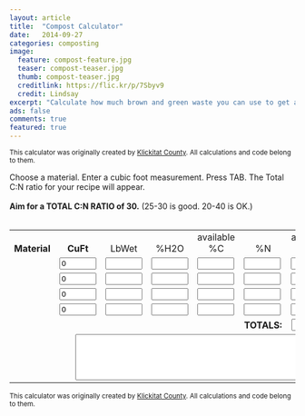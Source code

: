 ```yaml
---
layout: article
title:  "Compost Calculator"
date:   2014-09-27
categories: composting
image:
  feature: compost-feature.jpg
  teaser: compost-teaser.jpg
  thumb: compost-teaser.jpg
  creditlink: https://flic.kr/p/7Sbyv9
  credit: Lindsay
excerpt: "Calculate how much brown and green waste you can use to get a 30 C:N ratio in your compost bin."
ads: false
comments: true
featured: true
---
```


<SCRIPT LANGUAGE="Javascript">
<!--Begin Hiding

function  cItem(materialName,LbCuYd,percentH2O,percentN,CNRatio,percentLignin,percentCellWall,percentC,percentCAvail,CNAvailable)
{
this.materialName = materialName;
this.LbCuYd = LbCuYd;
this.percentH2O = percentH2O;
this.percentN = percentN;
this.CNRatio = CNRatio;
this.percentLignin = percentLignin;
this.percentCellWall = percentCellWall;
this.percentC = percentC;
this.percentCAvail = percentCAvail;
this.CNAvailable = CNAvailable;
}
//recordID,materialName,LbCuYd,percentH2O,percentN,CNRatio,percentLignin,percentCellWall,percentC,percentCAvail,CNAvailable
var aryCharacteristics = new Array();
aryCharacteristics[0] = new cItem("None",0,0,0,0,0,0,0,0,0);
aryCharacteristics[1] = new cItem("Laying Hen Manure",1479,69,8,6,3.4,3.4,48,47.7762096178409,5.97202620223012);
aryCharacteristics[2] = new cItem("Poultry Manure",1150,53,5.35,10,2,38,53.5,51.6374092559243,9.65185236941993);
aryCharacteristics[3] = new cItem("Vegetable Waste",1585,87,3.2,12,6,45,38.4000015258789,34.751319890372,10.8597873039178);
aryCharacteristics[4] = new cItem("Swine Manure",1620,80,3.1,14,2.2,40.5,43.3999977111816,41.6686542163803,13.4415017736328);
aryCharacteristics[5] = new cItem("Food Waste",1500,69,2.5,15,0.4,40,37.5,37.0955599806548,14.8382239922619);
aryCharacteristics[6] = new cItem("Dairy Cow Manure",1458,80,3,15,8.5,57.1,45,37.930246703768,12.6434155679227);
aryCharacteristics[7] = new cItem("Sheep Manure",1755,69,2.7,16,6,45,43.2000007629395,39.0952340136102,14.4797160456161);
aryCharacteristics[8] = new cItem("Grass (compacted)",650,82,3.4,17,6,45,57.8000030517578,52.3079769765749,15.3846986792282);
aryCharacteristics[9] = new cItem("Grass (loose)",300,82,3.4,17,6,45,57.8000030517578,52.3079769765749,15.3846986792282);
aryCharacteristics[10] = new cItem("Cattle Manure",1458,81,2.4,19,6,45,45.6000022888184,41.267192801346,17.194662983973);
aryCharacteristics[11] = new cItem("Coffee Grounds",1500,80,2,20,15,74,40,27.4593994972738,13.7296997486369);
aryCharacteristics[12] = new cItem("Horse Manure",1620,72,1.6,30,6,45,48,43.4391481368484,27.1494671809717);
aryCharacteristics[13] = new cItem("Leaves Fresh",300,65,1.3,40,6.5,31.5,52,48.3244247914861,37.1726358184735);
aryCharacteristics[14] = new cItem("Fruit Waste",1580,80,1.4,40,13.4,52.7,56,44.5238675756728,31.8027630956498);
aryCharacteristics[15] = new cItem("Leaves loose-dry",100,15,0.9,54,8,50,48.5999984741211,42.2151305910957,46.9057018993498);
aryCharacteristics[16] = new cItem("Leaves compact-wet",500,38,0.9,54,8,50,48.5999984741211,42.2151305910957,46.9057018993498);
aryCharacteristics[17] = new cItem("Straw Wheat",227,12,0.4,80,14,85,32,21.0648819390762,52.6622040629626);
aryCharacteristics[18] = new cItem("Newsprint",225,5.5,0.34,115.5,20.9,97,39.2700004577637,18.5045633603836,54.4251857815998);
aryCharacteristics[19] = new cItem("Office Paper",300,20,0.2,150,4,91,30,25.764296951096,128.82148283589);
aryCharacteristics[20] = new cItem("Cardboard",259,8,0.1,563,12,92,56.2999992370605,37.778709382554,377.787088196074);
aryCharacteristics[21] = new cItem("Wood Chips Softwood",400,40,0.09,641,28,95,57.6900024414063,20.3768853005642,226.409827676217);

var xLbWet;
var xLbWet1;
var xLbWet2;
var xLbWet3;
var xLbWet4;
var xVolume;
var xLbCuYd;
var xpH2O;
var xpH2O1;
var xpH2O2;
var xpH2O3;
var xpH2O4;
var xLbDry;
var xLbDry1;
var xLbDry2;
var xLbDry3;
var xLbDry4;
var xCAvail;
var xCAvail1;
var xCAvail2;
var xCAvail3;
var xCAvail4;
var xpN;
var xpN1;
var xpN2;
var xpN3;
var xpN4;
var xLbC;
var xLbC1;
var xLbC2;
var xLbC3;
var xLbC4;
var xLbN;
var xLbN1;
var xLbN2;
var xLbN3;
var xLbN4;
var xCN;
var xCN1;
var xCN2;
var xCN3;
var xCN4;
var xTotalC;
var xTotalN;
var xtotalCN;
var xMaterialName_1 = ""
var xMaterialName_2 = ""
var xMaterialName_3 = ""
var xMaterialName_4 = ""
var xVolume_1 = ""
var xVolume_2 = ""
var xVolume_3 = ""
var xVolume_4 = ""
var xResultText = ""

function getValues(indexNum,MNum)
{
// fLbWet_1 fpH20_1 fLbDry_1 fpCAvail_1 fpN_1 fLbC_1 fLbN_1 fCN_1
// LbCuYd percentH2O percentN CNRatio percentLignin percentCellWall percentC percentCAvail CNAvailable

switch (MNum) {
	case 1:
		xVolume = document.CompostCalc.fVolume_1.value;
		xMaterialName_1 = aryCharacteristics[indexNum].materialName;
		xVolume_1 = xVolume
		break;
	case 2:
		xVolume = document.CompostCalc.fVolume_2.value;
		xMaterialName_2 = aryCharacteristics[indexNum].materialName;
		xVolume_2 = xVolume
		break;
	case 3:
		xVolume = document.CompostCalc.fVolume_3.value;
		xMaterialName_3 = aryCharacteristics[indexNum].materialName;
		xVolume_3 = xVolume
		break;
	case 4:
		xVolume = document.CompostCalc.fVolume_4.value;
		xMaterialName_4 = aryCharacteristics[indexNum].materialName;
		xVolume_4 = xVolume
		break;
}



xLbWet=(aryCharacteristics[indexNum].LbCuYd/27) * xVolume;
switch (MNum) {
	case 1:
		xLbWeb1 = xLbWet;
		document.CompostCalc.fLbWet_1.value = Math.round(100*xLbWet)/100;
		break;
	case 2:
		xLbWeb2 = xLbWet;
		document.CompostCalc.fLbWet_2.value = Math.round(100*xLbWet)/100;
		break;
	case 3:
		xLbWeb3 = xLbWet;
		document.CompostCalc.fLbWet_3.value = Math.round(100*xLbWet)/100;
		break;
	case 4:
		xLbWeb4 = xLbWet;
		document.CompostCalc.fLbWet_4.value = Math.round(100*xLbWet)/100;
		break;
}

xpH2O=(aryCharacteristics[indexNum].percentH2O);

switch (MNum) {
	case 1:
		xpH2O1 = xpH2O;
		document.CompostCalc.fpH20_1.value = Math.round(100*xpH2O)/100;
		break;
	case 2:
		xpH2O2 = xpH2O;
		document.CompostCalc.fpH20_2.value = Math.round(100*xpH2O)/100;
		break;
	case 3:
		xpH2O3 = xpH2O;
		document.CompostCalc.fpH20_3.value = Math.round(100*xpH2O)/100;
		break;
	case 4:
		xpH2O4 = xpH2O;
		document.CompostCalc.fpH20_4.value = Math.round(100*xpH2O)/100;
		break;
}

xLbCuYd = aryCharacteristics[indexNum].LbCuYd;

xLbDry = ((xLbCuYd * xVolume)/27) - ((xLbCuYd * xVolume*xpH2O*.01)/27);

switch (MNum) {
	case 1:
		xLbDry1 = xLbDry;
		document.CompostCalc.fLbDry_1.value = Math.round(100*xLbDry)/100;
		break;
	case 2:
		xLbDry2 = xLbDry;
		document.CompostCalc.fLbDry_2.value = Math.round(100*xLbDry)/100;
		break;
	case 3:
		xLbDry3 = xLbDry;
		document.CompostCalc.fLbDry_3.value = Math.round(100*xLbDry)/100;
		break;
	case 4:
		xLbDry4 = xLbDry;
		document.CompostCalc.fLbDry_4.value = Math.round(100*xLbDry)/100;
		break;
}

xCAvail = (aryCharacteristics[indexNum].percentCAvail);

switch (MNum) {
	case 1:
		xCAvail1 = xCAvail;
		document.CompostCalc.fpCAvail_1.value = Math.round(100*xCAvail)/100;
		break;
	case 2:
		xCAvail2 = xCAvail;
		document.CompostCalc.fpCAvail_2.value = Math.round(100*xCAvail)/100;
		break;
	case 3:
		xCAvail3 = xCAvail;
		document.CompostCalc.fpCAvail_3.value = Math.round(100*xCAvail)/100;
		break;
	case 4:
		xCAvail4 = xCAvail;
		document.CompostCalc.fpCAvail_4.value = Math.round(100*xCAvail)/100;
		break;
}

xpN = (aryCharacteristics[indexNum].percentN);

switch (MNum) {
	case 1:
		xpN1 = xpN;
		document.CompostCalc.fpN_1.value = Math.round(100*xpN)/100;
		break;
	case 2:
		xpN2 = xpN;
		document.CompostCalc.fpN_2.value = Math.round(100*xpN)/100;
		break;
	case 3:
		xpN3 = xpN;
		document.CompostCalc.fpN_3.value = Math.round(100*xpN)/100;
		break;
	case 4:
		xpN4 = xpN;
		document.CompostCalc.fpN_4.value = Math.round(100*xpN)/100;
		break;
}

xLbC =
( (( ((xLbCuYd*xVolume)/27)-((xLbCuYd*xVolume*xpH2O*.01)/27) ))*xCAvail*.01 );

switch (MNum) {
	case 1:
		xLbC1 = xLbC;
		document.CompostCalc.fLbC_1.value = Math.round(100*xLbC)/100;
		break;
	case 2:
		xLbC2 = xLbC;
		document.CompostCalc.fLbC_2.value = Math.round(100*xLbC)/100;
		break;
	case 3:
		xLbC3 = xLbC;
		document.CompostCalc.fLbC_3.value = Math.round(100*xLbC)/100;
		break;
	case 4:
		xLbC4 = xLbC;
		document.CompostCalc.fLbC_4.value = Math.round(100*xLbC)/100;
		break;
}

xLbN =
( (( ((xLbCuYd*xVolume)/27)-((xLbCuYd*xVolume*xpH2O*.01)/27) ))*xpN*.01 );

switch (MNum) {
	case 1:
		xLbN1 = xLbN;
		document.CompostCalc.fLbN_1.value = Math.round(100*xLbN)/100;
		break;
	case 2:
		xLbN2 = xLbN;
		document.CompostCalc.fLbN_2.value = Math.round(100*xLbN)/100;
		break;
	case 3:
		xLbN3 = xLbN;
		document.CompostCalc.fLbN_3.value = Math.round(100*xLbN)/100;
		break;
	case 4:
		xLbN4 = xLbN;
		document.CompostCalc.fLbN_4.value = Math.round(100*xLbN)/100;
		break;
}

xCN = (aryCharacteristics[indexNum].CNAvailable);

switch (MNum) {
	case 1:
		xCN1 = xCN;
		document.CompostCalc.fCN_1.value = Math.round(100*xCN)/100;
		break;
	case 2:
		xCN2 = xCN;
		document.CompostCalc.fCN_2.value = Math.round(100*xCN)/100;
		break;
	case 3:
		xCN3 = xCN;
		document.CompostCalc.fCN_3.value = Math.round(100*xCN)/100;
		break;
	case 4:
		xCN4 = xCN;
		document.CompostCalc.fCN_4.value = Math.round(100*xCN)/100;
		break;
}
xTotalC = 0
	if (isNaN(parseFloat(xLbC1)))
		xTotalC = xTotalC;
	else
		xTotalC = xTotalC + xLbC1;

	if (isNaN(parseFloat(xLbC2)))
		xTotalC = xTotalC;
	else
		xTotalC = xTotalC + xLbC2;

	if (isNaN(parseFloat(xLbC3)))
		xTotalC = xTotalC;
	else
		xTotalC = xTotalC + xLbC3;

	if (isNaN(parseFloat(xLbC4)))
		xTotalC = xTotalC;
	else
		xTotalC = xTotalC + xLbC4;

	document.CompostCalc.fTotalLbC.value = Math.round(100*xTotalC)/100;

xTotalN = 0
	if (isNaN(parseFloat(xLbN1)))
		xTotalN = xTotalN;
	else
		xTotalN = xTotalN + xLbN1;

	if (isNaN(parseFloat(xLbN2)))
		xTotalN = xTotalN;
	else
		xTotalN = xTotalN + xLbN2;

	if (isNaN(parseFloat(xLbN3)))
		xTotalN = xTotalN;
	else
		xTotalN = xTotalN + xLbN3;

	if (isNaN(parseFloat(xLbN4)))
		xTotalN = xTotalN;
	else
		xTotalN = xTotalN + xLbN4;

	document.CompostCalc.fTotalLbN.value = Math.round(100*xTotalN)/100;

xtotalCN = Math.round(100*(xTotalC/xTotalN))/100;
if (isNaN(xtotalCN))
document.CompostCalc.fTotalCN.value = "";
else
document.CompostCalc.fTotalCN.value = xtotalCN;

xResultText = "";
/*
if (xMaterialName_1 == "None" || xVolume_1 == 0){
	xResultText = xResultText;
	}
else (xResultText.length == 0) {
	xResultText = xResultText + xVolume_1 + " part " + xMaterialName_1 + "";
	}
else (xResultText.length != 0) {
	xResultText = xResultText + ", " xVolume_1 + " part " + xMaterialName_1 + "";
	}
*/
if (xMaterialName_1 == "None" || xVolume_1 == 0){
	xResultText = xResultText;
	}
else {
	xResultText = xResultText + xVolume_1 + " part(s) " + xMaterialName_1 + "";
	}

if (xMaterialName_2 == "None" || xVolume_2 == 0){
	xResultText = xResultText;
	}
else {
	if (xResultText == ""){
	xResultText = xResultText + xVolume_2 + " part(s) " + xMaterialName_2 + "";
	}
	else {
	xResultText = xResultText + "\n" + xVolume_2 + " part(s) " + xMaterialName_2;
	}
	}

if (xMaterialName_3 == "None" || xVolume_3 == 0){
	xResultText = xResultText;
	}
else {
	if (xResultText == ""){
	xResultText = xResultText + xVolume_3 + " part(s) " + xMaterialName_3 + "";
	}
	else {
	xResultText = xResultText + "\n" + xVolume_3 + " part(s) " + xMaterialName_3;
	}
	}

if (xMaterialName_4 == "None" || xVolume_4 == 0){
	xResultText = xResultText;
	}
else {
	if (xResultText == ""){
	xResultText = xResultText + xVolume_4 + " part(s) " + xMaterialName_4 + "";
	}
	else {
	xResultText = xResultText + "\n" + xVolume_4 + " part(s) " + xMaterialName_4;
	}
	}


/*
if (xMaterialName_3 == "None" || xVolume_3 == 0){
	xResultText = xResultText;
	}
else {
	xResultText = xResultText + xVolume_3 + " part " + xMaterialName_3 + "";
	}
if (xMaterialName_4 == "None" || xVolume_4 == 0){
	xResultText = xResultText;
	}
else {
	xResultText = xResultText + xVolume_4 + " part " + xMaterialName_4 + "";
	}
*/
if (isNaN(xtotalCN)) {
	xResultText = "";
	}
else {
	xResultText = "For a total C:N Ratio of " + Math.round(xtotalCN) + ":1 mix " + "\n" + xResultText;
	}
//xMaterialName_4.length == 0 || 
//isNaN(xVolume_1) || 
// + ", " +xMaterialName_2 + ", " +xMaterialName_3 + ", " +xMaterialName_4;
document.CompostCalc.fResultText.value = xResultText;

}

function fillSelect(intSelected)
{
	var i;
	for (i = 0; i < aryCharacteristics.length; i++)
	{
		//	<option value="1" SELECTED></option>
		//	<option value="2"></option>
		document.write ("<option value=\"");
		document.write (i);
		if (i != intSelected)
		{
			document.write ("\">");
		}
		else
		{
			
			document.write ("\" selected>");
		}
		document.write (aryCharacteristics[i].materialName +" "+ Math.round(aryCharacteristics[i].CNAvailable) +":1");
		document.write ("</option>")
	
	}
}
//document.write (i+","+aryCharacteristics[i].materialName +","+ Math.round(aryCharacteristics[i].CNAvailable) +":1<br>");
//{

<!-- done hiding from old browsers -->
</script>

<small>This calculator was originally created by [Klickitat County](http://klickitatcounty.org/solidwaste/fileshtml/organics/compostCalcAbout.htm). All calculations and code belong to them.</small>

Choose a material. Enter a cubic foot measurement. Press TAB. The Total C:N ratio for your recipe will appear.
<br><br>
<b>Aim for a TOTAL C:N RATIO of 30.</b> (25-30 is good. 20-40 is OK.)
<br><br>

<form action="" method="post" name="CompostCalc">

<table width="540" border="0" cellspacing="1" cellpadding="0">
<tr align="center">
<td width="100" valign="bottom" id="eightpt">
<strong>Material</strong>
</td><td width="50" valign="bottom" id="eightpt">
<strong>CuFt</strong>
</td><td width="50" valign="bottom" id="eightpt">
LbWet
</td><td width="50" valign="bottom" id="eightpt">
%H2O
</td><td width="50" valign="bottom" id="eightpt">
available<br>%C
</td><td width="50" valign="bottom" id="eightpt">
%N
</td><td width="50" valign="bottom" id="eightpt">
available<br>Lb C
</td><td width="50" valign="bottom" id="eightpt">
Lb N
</td><td width="50" valign="bottom" id="eightpt">
available<br>C:N
</td>
</tr>
<tr><td width="100" align="right" id="eightpt">
<script language="JavaScript">
document.write ("<select name=\"fMaterial_1\" size=\"1\" onChange=\"getValues(fMaterial_1.selectedIndex,1)\">");
fillSelect(0);
document.write ("</select>");
<!-- done hiding from old browsers -->
</script>
</td><td id="eightpt">
<input type="text" name="fVolume_1" value="0" size="5" maxlength="12" onChange="getValues(fMaterial_1.selectedIndex,1)">
</td><td id="eightpt">
<input type="text" name="fLbWet_1" size="5" maxlength="12" readonly>
</td><td id="eightpt">
<input type="text" name="fpH20_1" size="5" maxlength="12" readonly>
<input type="Hidden" name="fLbDry_1" value="">
</td>
<td id="eightpt">
<input type="text" name="fpCAvail_1" size="5" maxlength="12" readonly>
</td><td id="eightpt">
<input type="text" name="fpN_1" size="5" maxlength="12" readonly>
</td><td id="eightpt">
<input type="text" name="fLbC_1" size="5" maxlength="12" readonly>
</td><td id="eightpt">
<input type="text" name="fLbN_1" size="5" maxlength="12" readonly>
</td><td id="eightpt">
<input type="text" name="fCN_1" size="5" maxlength="12" readonly>
</td></tr>

<tr><td width="100" align="right" id="eightpt">
<script language="JavaScript">
<!-- hide this script tag's contents from old browsers
document.write ("<select name=\"fMaterial_2\" size=\"1\" onChange=\"getValues(fMaterial_2.selectedIndex,2)\">");
fillSelect(0);
document.write ("</select>");
<!-- done hiding from old browsers -->
</script>
</td><td id="eightpt">
<input type="text" name="fVolume_2" value="0" size="5" maxlength="12" onChange="getValues(fMaterial_2.selectedIndex,2)">
</td><td id="eightpt">
<input type="text" name="fLbWet_2" size="5" maxlength="12" readonly>
</td><td id="eightpt">
<input type="text" name="fpH20_2" size="5" maxlength="12" readonly>
<input type="Hidden" name="fLbDry_2" value="">
</td>
<td id="eightpt">
<input type="text" name="fpCAvail_2" size="5" maxlength="12" readonly>
</td><td id="eightpt">
<input type="text" name="fpN_2" size="5" maxlength="12" readonly>
</td><td id="eightpt">
<input type="text" name="fLbC_2" size="5" maxlength="12" readonly>
</td><td id="eightpt">
<input type="text" name="fLbN_2" size="5" maxlength="12" readonly>
</td><td id="eightpt">
<input type="text" name="fCN_2" size="5" maxlength="12" readonly>
</td></tr>

<tr><td width="100" align="right" id="eightpt">
<script language="JavaScript">
<!-- hide this script tag's contents from old browsers
document.write ("<select name=\"fMaterial_3\" size=\"1\" onChange=\"getValues(fMaterial_3.selectedIndex,3)\">");
fillSelect(0);
document.write ("</select>");
<!-- done hiding from old browsers -->
</script>
</td><td id="eightpt">
<input type="text" name="fVolume_3" value="0" size="5" maxlength="12" onChange="getValues(fMaterial_3.selectedIndex,3)">
</td><td id="eightpt">
<input type="text" name="fLbWet_3" size="5" maxlength="12" readonly>
</td><td id="eightpt">
<input type="text" name="fpH20_3" size="5" maxlength="12" readonly>
<input type="Hidden" name="fLbDry_3" value="">
</td>
<td id="eightpt">
<input type="text" name="fpCAvail_3" size="5" maxlength="12" readonly>
</td><td id="eightpt">
<input type="text" name="fpN_3" size="5" maxlength="12" readonly>
</td><td id="eightpt">
<input type="text" name="fLbC_3" size="5" maxlength="12" readonly>
</td><td id="eightpt">
<input type="text" name="fLbN_3" size="5" maxlength="12" readonly>
</td><td id="eightpt">
<input type="text" name="fCN_3" size="5" maxlength="12" readonly>
</td></tr>

<tr><td width="100" align="right" id="eightpt">
<script language="JavaScript">
<!-- hide this script tag's contents from old browsers
document.write ("<select name=\"fMaterial_4\" size=\"1\" onChange=\"getValues(fMaterial_4.selectedIndex,4)\">");
fillSelect(0);
document.write ("</select>");
<!-- done hiding from old browsers -->
</script>
</td><td id="eightpt">
<input type="text" name="fVolume_4" value="0" size="5" maxlength="12" onChange="getValues(fMaterial_4.selectedIndex,4)">
</td><td id="eightpt">
<input type="text" name="fLbWet_4" size="5" maxlength="12" readonly>
</td><td id="eightpt">
<input type="text" name="fpH20_4" size="5" maxlength="12" readonly>
<input type="Hidden" name="fLbDry_4" value="">
</td>
<td id="eightpt">
<input type="text" name="fpCAvail_4" size="5" maxlength="12" readonly>
</td><td id="eightpt">
<input type="text" name="fpN_4" size="5" maxlength="12" readonly>
</td><td id="eightpt">
<input type="text" name="fLbC_4" size="5" maxlength="12" readonly>
</td><td id="eightpt">
<input type="text" name="fLbN_4" size="5" maxlength="12" readonly>
</td><td id="eightpt">
<input type="text" name="fCN_4" size="5" maxlength="12" readonly>
</td></tr>
<tr align="center">
<td>
&nbsp;
</td><td id="eightpt">
&nbsp;
</td><td id="eightpt">
&nbsp;
</td><td id="eightpt">
&nbsp;
</td><td id="eightpt">
&nbsp;
</td><td align="right" id="eightpt">
<b>TOTALS:</b>
</td><td id="eightpt">
<input type="text" name="fTotalLbC" size="5" readonly>
</td><td id="eightpt">
<input type="text" name="fTotalLbN" size="5" readonly>
</td><td id="eightpt">
<input type="text" name="fTotalCN" size="5" readonly>
</td>
</tr>
<tr align="center">
<td colspan="9" id="eightpt">
<textarea cols="60" rows="5" name="fResultText" wrap="soft"></textarea>
</td>
</tr>
</table>
</form>
<div id="default10"><div id="mlr5"><div id="mlr5">
<small>This calculator was originally created by <a href="http://klickitatcounty.org/solidwaste/fileshtml/organics/compostCalcAbout.htm">Klickitat County</a>. All calculations and code belong to them.</small>
<br><br>
</div></div></div>